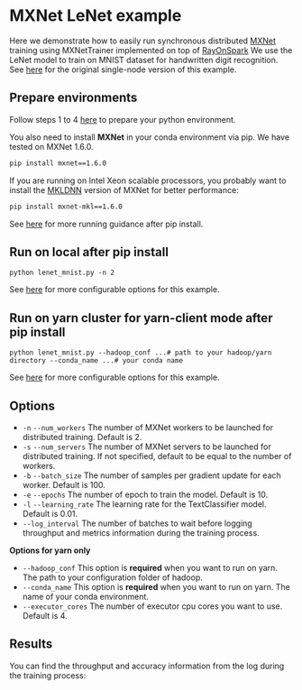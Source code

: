 # MXNet LeNet example

Here we demonstrate how to easily run synchronous distributed [MXNet](https://github.com/apache/incubator-mxnet) training using MXNetTrainer implemented on top of [RayOnSpark](https://analytics-zoo.github.io/master/#ProgrammingGuide/rayonspark/)
We use the LeNet model to train on MNIST dataset for handwritten digit recognition. 
See [here](https://mxnet.apache.org/api/python/docs/tutorials/packages/gluon/image/mnist.html) for the original single-node version of this example.


## Prepare environments
Follow steps 1 to 4 [here](https://analytics-zoo.github.io/master/#ProgrammingGuide/rayonspark/#steps-to-run-rayonspark) 
to prepare your python environment.

You also need to install **MXNet** in your conda environment via pip. We have tested on MXNet 1.6.0.
```bash
pip install mxnet==1.6.0
```
If you are running on Intel Xeon scalable processors, you probably want to install the [MKLDNN](https://github.com/oneapi-src/oneDNN) version of MXNet for better performance:
```bash
pip install mxnet-mkl==1.6.0
```

See [here](https://analytics-zoo.github.io/master/#PythonUserGuide/run/#run-after-pip-install)
for more running guidance after pip install. 

## Run on local after pip install
```
python lenet_mnist.py -n 2
```
See [here](#Options) for more configurable options for this example.

## Run on yarn cluster for yarn-client mode after pip install 
```
python lenet_mnist.py --hadoop_conf ...# path to your hadoop/yarn directory --conda_name ...# your conda name
```
 
See [here](#Options) for more configurable options for this example.

## Options
- `-n` `--num_workers` The number of MXNet workers to be launched for distributed training. Default is 2.
- `-s` `--num_servers` The number of MXNet servers to be launched for distributed training. If not specified, default to be equal to the number of workers.
- `-b` `--batch_size` The number of samples per gradient update for each worker. Default is 100.
- `-e` `--epochs` The number of epoch to train the model. Default is 10.
- `-l` `--learning_rate` The learning rate for the TextClassifier model. Default is 0.01.
- `--log_interval` The number of batches to wait before logging throughput and metrics information during the training process.

**Options for yarn only**
- `--hadoop_conf` This option is **required** when you want to run on yarn. The path to your configuration folder of hadoop.
- `--conda_name` This option is **required** when you want to run on yarn. The name of your conda environment.
- `--executor_cores` The number of executor cpu cores you want to use. Default is 4.

## Results
You can find the throughput and accuracy information from the log during the training process: